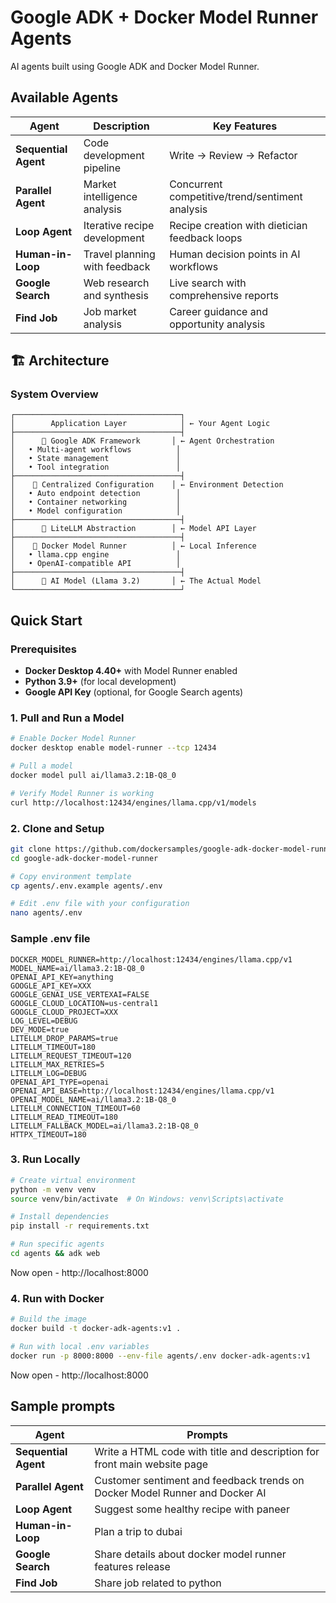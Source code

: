 
# Google ADK + Docker Model Runner Agents 

AI agents built using Google ADK and Docker Model Runner. 


## Available Agents

| Agent | Description | Key Features |
|-------|-------------|-------------|
| **Sequential Agent** | Code development pipeline | Write → Review → Refactor |
| **Parallel Agent** | Market intelligence analysis | Concurrent competitive/trend/sentiment analysis |
| **Loop Agent** | Iterative recipe development | Recipe creation with dietician feedback loops |
| **Human-in-Loop** | Travel planning with feedback | Human decision points in AI workflows |
| **Google Search** | Web research and synthesis | Live search with comprehensive reports |
| **Find Job** | Job market analysis | Career guidance and opportunity analysis |

## 🏗️ Architecture

### System Overview

```
┌─────────────────────────────────────┐
│        Application Layer            │ ← Your Agent Logic
├─────────────────────────────────────┤
│      🤖 Google ADK Framework       │ ← Agent Orchestration
│   • Multi-agent workflows          │
│   • State management               │
│   • Tool integration               │
├─────────────────────────────────────┤
│    📡 Centralized Configuration    │ ← Environment Detection
│   • Auto endpoint detection        │
│   • Container networking           │
│   • Model configuration            │
├─────────────────────────────────────┤
│      🔌 LiteLLM Abstraction        │ ← Model API Layer
├─────────────────────────────────────┤
│    🚢 Docker Model Runner          │ ← Local Inference
│   • llama.cpp engine               │
│   • OpenAI-compatible API          │
├─────────────────────────────────────┤
│      🧠 AI Model (Llama 3.2)       │ ← The Actual Model
└─────────────────────────────────────┘
```

## Quick Start

### Prerequisites

- **Docker Desktop 4.40+** with Model Runner enabled
- **Python 3.9+** (for local development)
- **Google API Key** (optional, for Google Search agents)

### 1. Pull and Run a Model

```bash
# Enable Docker Model Runner
docker desktop enable model-runner --tcp 12434

# Pull a model
docker model pull ai/llama3.2:1B-Q8_0

# Verify Model Runner is working
curl http://localhost:12434/engines/llama.cpp/v1/models
```

### 2. Clone and Setup

```bash
git clone https://github.com/dockersamples/google-adk-docker-model-runner.git
cd google-adk-docker-model-runner

# Copy environment template
cp agents/.env.example agents/.env

# Edit .env file with your configuration
nano agents/.env
```

### Sample .env file

```
DOCKER_MODEL_RUNNER=http://localhost:12434/engines/llama.cpp/v1
MODEL_NAME=ai/llama3.2:1B-Q8_0
OPENAI_API_KEY=anything
GOOGLE_API_KEY=XXX
GOOGLE_GENAI_USE_VERTEXAI=FALSE
GOOGLE_CLOUD_LOCATION=us-central1
GOOGLE_CLOUD_PROJECT=XXX
LOG_LEVEL=DEBUG
DEV_MODE=true
LITELLM_DROP_PARAMS=true
LITELLM_TIMEOUT=180
LITELLM_REQUEST_TIMEOUT=120
LITELLM_MAX_RETRIES=5
LITELLM_LOG=DEBUG
OPENAI_API_TYPE=openai
OPENAI_API_BASE=http://localhost:12434/engines/llama.cpp/v1
OPENAI_MODEL_NAME=ai/llama3.2:1B-Q8_0
LITELLM_CONNECTION_TIMEOUT=60
LITELLM_READ_TIMEOUT=180
LITELLM_FALLBACK_MODEL=ai/llama3.2:1B-Q8_0
HTTPX_TIMEOUT=180
```


### 3. Run Locally

```bash
# Create virtual environment
python -m venv venv
source venv/bin/activate  # On Windows: venv\Scripts\activate

# Install dependencies
pip install -r requirements.txt

# Run specific agents
cd agents && adk web
```
Now open - http://localhost:8000

### 4. Run with Docker

```bash
# Build the image
docker build -t docker-adk-agents:v1 .

# Run with local .env variables
docker run -p 8000:8000 --env-file agents/.env docker-adk-agents:v1
```
Now open - http://localhost:8000

## Sample prompts

| Agent | Prompts |
|-------|-------------|
| **Sequential Agent** | Write a HTML code with title and description for front main website page |
| **Parallel Agent** | Customer sentiment and feedback trends on Docker Model Runner and Docker AI |
| **Loop Agent** | Suggest some healthy recipe with paneer |
| **Human-in-Loop** | Plan a trip to dubai |
| **Google Search** | Share details about docker model runner features release |
| **Find Job** | Share job related to python |












